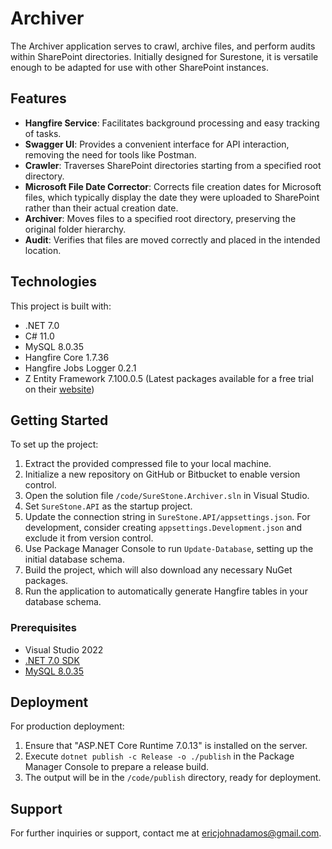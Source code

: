 # Archiver

The Archiver application serves to crawl, archive files, and perform audits within SharePoint directories. Initially designed for Surestone, it is versatile enough to be adapted for use with other SharePoint instances.

## Features

- **Hangfire Service**: Facilitates background processing and easy tracking of tasks.
- **Swagger UI**: Provides a convenient interface for API interaction, removing the need for tools like Postman.
- **Crawler**: Traverses SharePoint directories starting from a specified root directory.
- **Microsoft File Date Corrector**: Corrects file creation dates for Microsoft files, which typically display the date they were uploaded to SharePoint rather than their actual creation date.
- **Archiver**: Moves files to a specified root directory, preserving the original folder hierarchy.
- **Audit**: Verifies that files are moved correctly and placed in the intended location.

## Technologies

This project is built with:
- .NET 7.0
- C# 11.0
- MySQL 8.0.35
- Hangfire Core 1.7.36
- Hangfire Jobs Logger 0.2.1
- Z Entity Framework 7.100.0.5 (Latest packages available for a free trial on their [website](https://entityframework-extensions.net/))

## Getting Started

To set up the project:

1. Extract the provided compressed file to your local machine.
2. Initialize a new repository on GitHub or Bitbucket to enable version control.
3. Open the solution file `/code/SureStone.Archiver.sln` in Visual Studio.
4. Set `SureStone.API` as the startup project.
5. Update the connection string in `SureStone.API/appsettings.json`. For development, consider creating `appsettings.Development.json` and exclude it from version control.
6. Use Package Manager Console to run `Update-Database`, setting up the initial database schema.
7. Build the project, which will also download any necessary NuGet packages.
8. Run the application to automatically generate Hangfire tables in your database schema.

### Prerequisites

- Visual Studio 2022
- [.NET 7.0 SDK](https://dotnet.microsoft.com/en-us/download/dotnet/7.0)
- [MySQL 8.0.35](https://dev.mysql.com/downloads/mysql/)

## Deployment

For production deployment:

1. Ensure that "ASP.NET Core Runtime 7.0.13" is installed on the server.
2. Execute `dotnet publish -c Release -o ./publish` in the Package Manager Console to prepare a release build.
3. The output will be in the `/code/publish` directory, ready for deployment.

## Support

For further inquiries or support, contact me at [ericjohnadamos@gmail.com](mailto:ericjohnadamos@gmail.com).